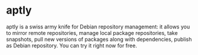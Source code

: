 # aptly
aptly is a swiss army knife for Debian repository management: it allows you to mirror remote repositories, manage local package repositories, take snapshots, pull new versions of packages along with dependencies, publish as Debian repository. You can try it right now for free.